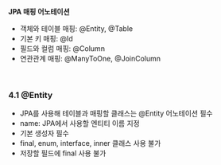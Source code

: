 **JPA 매핑 어노테이션**

- 객체와 테이블 매핑: @Entity, @Table
- 기본 키 매핑: @Id
- 필드와 컬럼 매핑: @Column
- 연관관계 매핑: @ManyToOne, @JoinColumn

<br>

### 4.1 @Entity

- JPA를 사용해 테이블과 매핑할 클래스는 @Entity 어노테이션 필수
- name: JPA에서 사용할 엔티티 이름 지정
- 기본 생성자 필수
- final, enum, interface, inner 클래스 사용 불가
- 저장할 필드에 final 사용 불가
